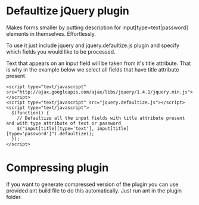 Defaultize jQuery plugin
========================

Makes forms smaller by putting description for input[type=text|password] elements in themselves. Effortlessly.

To use it just include jquery and jquery.defaultize.js plugin and specify which fields you would like to be processed.

Text that appears on an input field will be taken from it's title attribute. That is why in the example below we select all fields that have title attribute present.

    <script type="text/javascript" src="http://ajax.googleapis.com/ajax/libs/jquery/1.4.1/jquery.min.js"></script>
    <script type="text/javascript" src="jquery.defaultize.js"></script>
    <script type="text/javascript">
      $(function() {
        // Defaultize all the input fields with title attribute present and with type attribute of text or password
        $("input[title][type='text'], input[title][type='password']").defaultize();
      });
    </script>

Compressing plugin
==================
If you want to generate compressed version of the plugin you can use provided ant build file to do this automatically. Just run ant in the plugin folder.

